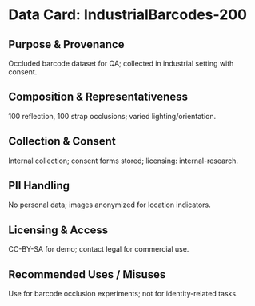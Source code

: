 # Data Card: IndustrialBarcodes-200

## Purpose & Provenance
Occluded barcode dataset for QA; collected in industrial setting with consent.

## Composition & Representativeness
100 reflection, 100 strap occlusions; varied lighting/orientation.

## Collection & Consent
Internal collection; consent forms stored; licensing: internal-research.

## PII Handling
No personal data; images anonymized for location indicators.

## Licensing & Access
CC-BY-SA for demo; contact legal for commercial use.

## Recommended Uses / Misuses
Use for barcode occlusion experiments; not for identity-related tasks.
